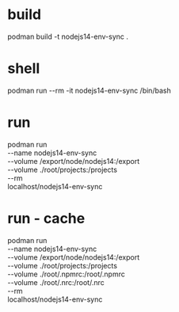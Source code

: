 # build
podman build -t nodejs14-env-sync .

# shell
podman run --rm -it nodejs14-env-sync /bin/bash

# run
podman run \
--name nodejs14-env-sync \
--volume /export/node/nodejs14:/export \
--volume ./root/projects:/projects \
--rm \
localhost/nodejs14-env-sync

# run - cache
podman run \
--name nodejs14-env-sync \
--volume /export/node/nodejs14:/export \
--volume ./root/projects:/projects \
--volume ./root/.npmrc:/root/.npmrc \
--volume ./root/.nrc:/root/.nrc \
--rm \
localhost/nodejs14-env-sync
